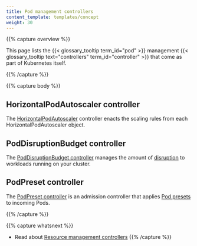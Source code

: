 ```yaml
---
title: Pod management controllers
content_template: templates/concept
weight: 30
---
```


{{% capture overview %}}

This page lists the {{< glossary_tooltip term_id="pod" >}} management
{{< glossary_tooltip text="controllers" term_id="controller" >}}
that come as part of Kubernetes itself.

{{% /capture %}}

{{% capture body %}}

## HorizontalPodAutoscaler controller

The [HorizontalPodAutoscaler](/docs/reference/controllers/horizontal-pod-autoscaler/)
controller enacts the scaling rules from each HorizontalPodAutoscaler object.

## PodDisruptionBudget controller

The [PodDisruptionBudget controller](/docs/reference/controllers/poddisruptionbudget/)
manages the amount of [disruption](/docs/concepts/workloads/pods/disruptions/) to workloads
running on your cluster.

## PodPreset controller

The [PodPreset controller](/docs/reference/access-authn-authz/admission-controllers/#podpreset)
is an admission controller that applies [Pod presets](/docs/concepts/workloads/pods/podpreset/)
to incoming Pods.

{{% /capture %}}

{{% capture whatsnext %}}
* Read about [Resource management controllers](/docs/reference/controllers/resource-management-controllers)
{{% /capture %}}
